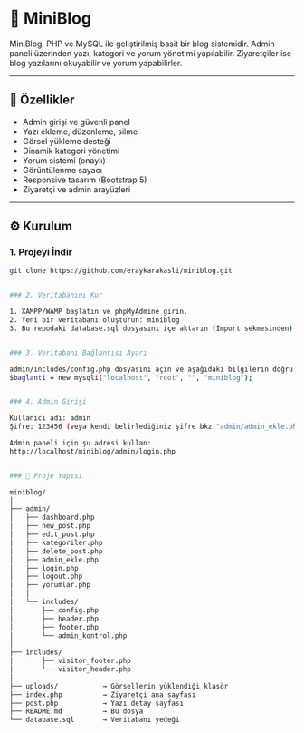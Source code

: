 # 📝 MiniBlog

MiniBlog, PHP ve MySQL ile geliştirilmiş basit bir blog sistemidir. Admin paneli üzerinden yazı, kategori ve yorum yönetimi yapılabilir. Ziyaretçiler ise blog yazılarını okuyabilir ve yorum yapabilirler.

---

## 🚀 Özellikler

- Admin girişi ve güvenli panel
- Yazı ekleme, düzenleme, silme
- Görsel yükleme desteği
- Dinamik kategori yönetimi
- Yorum sistemi (onaylı)
- Görüntülenme sayacı
- Responsive tasarım (Bootstrap 5)
- Ziyaretçi ve admin arayüzleri

---

## ⚙️ Kurulum


### 1. Projeyi İndir

```bash
git clone https://github.com/eraykarakasli/miniblog.git


### 2. Veritabanını Kur

1. XAMPP/WAMP başlatın ve phpMyAdmine girin.
2. Yeni bir veritabanı oluşturun: miniblog
3. Bu repodaki database.sql dosyasını içe aktarın (Import sekmesinden).


### 3. Veritabanı Bağlantısı Ayarı

admin/includes/config.php dosyasını açın ve aşağıdaki bilgilerin doğru olduğuna emin olun:
$baglanti = new mysqli("localhost", "root", "", "miniblog");


### 4. Admin Girişi

Kullanıcı adı: admin
Şifre: 123456 (veya kendi belirlediğiniz şifre bkz:"admin/admin_ekle.php")

Admin paneli için şu adresi kullan:
http://localhost/miniblog/admin/login.php


### 📁 Proje Yapısı

miniblog/
│
├── admin/
│   ├── dashboard.php
│   ├── new_post.php
│   ├── edit_post.php
│   ├── kategoriler.php
│   ├── delete_post.php
│   ├── admin_ekle.php
│   ├── login.php
│   ├── logout.php
│   ├── yorumlar.php
│   │
│   └── includes/
│       ├── config.php
│       ├── header.php
│       ├── footer.php
│       └── admin_kontrol.php
│
├── includes/
│       ├── visitor_footer.php
│       └── visitor_header.php
│
├── uploads/           → Görsellerin yüklendiği klasör
├── index.php          → Ziyaretçi ana sayfası
├── post.php           → Yazı detay sayfası
├── README.md          → Bu dosya
└── database.sql       → Veritabanı yedeği



